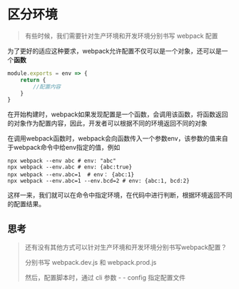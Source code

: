 # 区分环境



> 有些时候，我们需要针对生产环境和开发环境分别书写 webpack 配置

为了更好的适应这种要求，webpack允许配置不仅可以是一个对象，还可以是一个**函数**

```js
module.exports = env => {
    return {
        //配置内容
    }
}
```

在开始构建时，webpack如果发现配置是一个函数，会调用该函数，将函数返回的对象作为配置内容，因此，开发者可以根据不同的环境返回不同的对象

在调用webpack函数时，webpack会向函数传入一个参数env，该参数的值来自于webpack命令中给env指定的值，例如

```shell
npx webpack --env abc # env: "abc"
npx webpack --env.abc # env: {abc:true}
npx webpack --env.abc=1  # env： {abc:1}
npx webpack --env.abc=1 --env.bcd=2 # env: {abc:1, bcd:2}
```

这样一来，我们就可以在命令中指定环境，在代码中进行判断，根据环境返回不同的配置结果。



## 思考

> 还有没有其他方式可以针对生产环境和开发环境分别书写webpack配置？
>
> 分别书写 webpack.dev.js 和 webpack.prod.js 
>
> 然后，配置脚本时，通过 cli 参数 - - config 指定配置文件